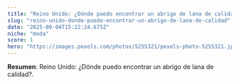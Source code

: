 ```yaml
---
title: "Reino Unido: ¿Dónde puedo encontrar un abrigo de lana de calidad?"
slug: "reino-unido-donde-puedo-encontrar-un-abrigo-de-lana-de-calidad"
date: "2025-09-04T15:22:24.675Z"
niche: "moda"
score: 1
hero: "https://images.pexels.com/photos/5255321/pexels-photo-5255321.jpeg?auto=compress&cs=tinysrgb&fit=crop&h=627&w=1200&auto=compress&cs=tinysrgb&w=1024&h=576&fit=crop"
---
```


**Resumen**: Reino Unido: ¿Dónde puedo encontrar un abrigo de lana de calidad?.
